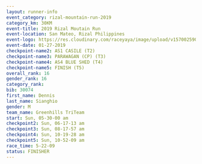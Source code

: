 ```yaml
---
layout: runner-info 
event_category: rizal-mountain-run-2019 
category_km: 30KM 
event-title: 2019 Rizal Moutain Run 
event-location: San Mateo, Rizal Philippines 
event-logo: https://res.cloudinary.com/raceyaya/image/upload/v1570025909/logo/rizal-mountain_gkfete.jpg 
event-date: 01-27-2019 
checkpoint-name2: AS1 CASILE (T2) 
checkpoint-name3: PARAWAGAN (CP) (T3) 
checkpoint-name4: AS4 BLUE SHED (T4) 
checkpoint-name5: FINISH (T5) 
overall_rank: 16
gender_rank: 16
category_rank: 
bib: 30074
first_name: Dennis
last_name: Sianghio
gender: M
team_name: Greenhills TriTeam
start: Sun, 05-30-00 am
checkpoint2: Sun, 06-17-13 am
checkpoint3: Sun, 08-17-57 am
checkpoint4: Sun, 10-19-28 am
checkpoint5: Sun, 10-52-09 am
race_time: 5-22-09
status: FINISHER
---
```

